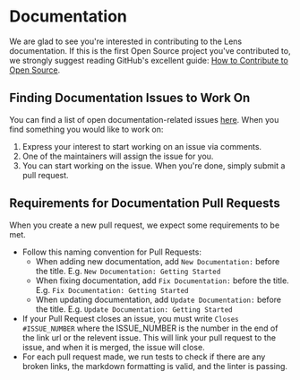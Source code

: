 # Documentation

We are glad to see you're interested in contributing to the Lens documentation. If this is the first Open Source project you've contributed to, we strongly suggest reading GitHub's excellent guide: [How to Contribute to Open Source](https://opensource.guide/how-to-contribute).

## Finding Documentation Issues to Work On

You can find a list of open documentation-related issues [here](https://github.com/lensapp/lens/issues?q=is%3Aopen+is%3Aissue+label%3Aarea%2Fdocumentation). When you find something you would like to work on:

1. Express your interest to start working on an issue via comments.
2. One of the maintainers will assign the issue for you.
3. You can start working on the issue. When you're done, simply submit a pull request.

## Requirements for Documentation Pull Requests

When you create a new pull request, we expect some requirements to be met.

* Follow this naming convention for Pull Requests:
  * When adding new documentation, add `New Documentation:` before the title. E.g. `New Documentation: Getting Started`
  * When fixing documentation, add `Fix Documentation:` before the title. E.g. `Fix Documentation: Getting Started`
  * When updating documentation, add `Update Documentation:` before the title. E.g. `Update Documentation: Getting Started`
* If your Pull Request closes an issue, you must write `Closes #ISSUE_NUMBER` where the ISSUE_NUMBER is the number in the end of the link url or the relevent issue. This will link your pull request to the issue, and when it is merged, the issue will close.
* For each pull request made, we run tests to check if there are any broken links, the markdown formatting is valid, and the linter is passing.
